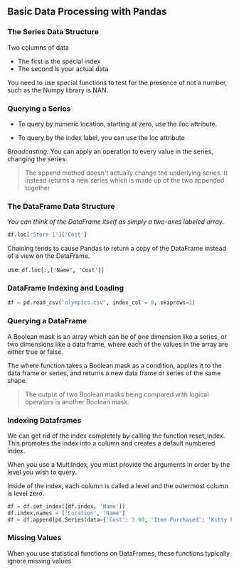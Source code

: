 ## Basic Data Processing with Pandas
### The Series Data Structure
Two columns of data
- The first is the special index
- The second is your actual data

You need to use special functions to test for the presence of not a number, such as the Numpy library is NAN.

### Querying a Series
- To query by numeric location, starting at zero, use the iloc attribute.

- To query by the index label, you can use the loc attribute

*Broadcasting:* You can apply an operation to every value in the series, changing the series.

> The append method doesn't actually change the underlying series. It instead returns a new series which is made up of the two appended together

### The DataFrame Data Structure
*You can think of the DataFrame itself as simply a two-axes labeled array.*

```Python
df.loc['Store 1']['Cost']
```
Chaining tends to cause Pandas to return a copy of the DataFrame instead of a view on the DataFrame.

use: ```df.loc[:,['Name', 'Cost']]```

### DataFrame Indexing and Loading
```Python
df = pd.read_csv('olympics.csv', index_col = 0, skiprows=1)
```
### Querying a DataFrame
A Boolean mask is an array which can be of one dimension like a series, or two dimensions like a data frame, where each of the values in the array are either true or false.

The where function takes a Boolean mask as a condition, applies it to the data frame or series, and returns a new data frame or series of the same shape.

> The output of two Boolean masks being compared with logical operators is another Boolean mask.

### Indexing Dataframes
We can get rid of the index completely by calling the function reset_index. This promotes the index into a column and creates a default numbered index.

When you use a MultiIndex, you must provide the arguments in order by the level you wish to query.

Inside of the index, each column is called a level and the outermost column is level zero. 

```Python
df = df.set_index([df.index, 'Name'])
df.index.names = ['Location', 'Name']
df = df.append(pd.Series(data={'Cost': 3.00, 'Item Purchased': 'Kitty Food'}, name=('Store 2', 'Kevyn')))
```

### Missing Values
When you use statistical functions on DataFrames, these functions typically ignore missing values

